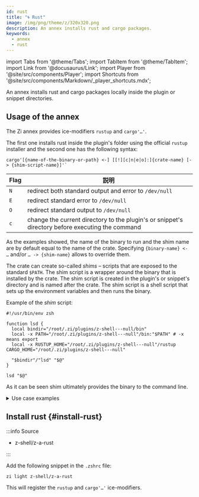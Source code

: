```yaml
---
id: rust
title: "🌀 Rust"
image: /img/png/theme/z/320x320.png
description: An annex installs rust and cargo packages.
keywords:
  - annex
  - rust
---
```


<!-- @format -->

import Tabs from '@theme/Tabs'; import TabItem from '@theme/TabItem'; import Link from '@docusaurus/Link'; import Player from '@site/src/components/Player'; import Shortcuts from '@site/src/components/Markdown/\_player_shortcuts.mdx';

An annex installs rust and cargo packages locally inside the plugin or snippet directories.

<Tabs className="player-tabs">
  <TabItem value="sbin-player" label="Player" default>
    <Player
      src='https://asciinema.org/a/555417.cast'
      rows={27}
      cols={130}
      terminalFontFamily="var(--ifm-font-family-monospace)"
      terminalFontSize="var(--ifm-code-font-size)"
      fit={false}
      speed={3}
    />
  </TabItem>
  <TabItem value="shortcuts" label="Shortcuts">
    <Shortcuts />
  </TabItem>
</Tabs>

## Usage of the annex

The Zi annex provides ice-modifiers `rustup` and `cargo'…'`.

The first one installs rust inside the plugin's folder using the official `rustup` installer and the second one has the following syntax:

```shell
cargo'[{name-of-the-binary-or-path} <-] [[!][c|n|e|o]:]{crate-name} [-> {shim-script-name}]'`
```

| Flag | 説明                                                                                               |
| ---- | ------------------------------------------------------------------------------------------------ |
| `N`  | redirect both standard output and error to `/dev/null`                                           |
| `E`  | redirect standard error to `/dev/null`                                                           |
| `O`  | redirect standard output to `/dev/null`                                                          |
| `c`  | change the current directory to the plugin's or snippet's directory before executing the command |

As the examples showed, the name of the binary to run and the shim name are by default equal to the name of the crate. Specifying `{binary-name} <- …` and/or `… -> {shim-name}` allows to override them.

The crate can create so-called _shims_ – scripts that are exposed to the standard `$PATH`. The shim script is a wrapper around the binary that is installed by the crate. The shim script is created in the plugin's or snippet's directory and is named after the crate. The shim script is a shell script that sets up the environment variables and then runs the binary.

Example of the _shim_ script:

```shell showLineNumbers
#!/usr/bin/env zsh

function lsd {
  local bindir="/root/.zi/plugins/z-shell---null/bin"
  local -x PATH="/root/.zi/plugins/z-shell---null"/bin:"$PATH" # -x means export
  local -x RUSTUP_HOME="/root/.zi/plugins/z-shell---null"/rustup CARGO_HOME="/root/.zi/plugins/z-shell---null"

  "$bindir"/"lsd" "$@"
}

lsd "$@"
```

As it can be seen shim ultimately provides the binary to the command line.

<details>
  <summary>Use case examples</summary>

Set up rust and the `lsd` crate with a shim `lsd` exposing the binary:

```shell showLineNumbers
zi ice rustup cargo'!lsd'
zi load z-shell/0
```

Set up rust and the `exa` crate with a shim `ls` exposing the `exa` binary:

```shell showLineNumbers
zi ice rustup cargo'!exa -> ls'
zi load z-shell/0
```

Set up rust and the `exa` and `lsd` crates:

```shell showLineNumbers
zi ice rustup cargo'exa;lsd'
zi load z-shell/0
```

Set up rust, then the `exa` and `lsd` crates, with their binaries exposed by altering `$PATH`:

```shell showLineNumbers
zi ice rustup cargo'exa;lsd' as"command" pick"bin/(exa|lsd)"
zi load z-shell/0
```

Set up rust and then the `exa` crate with shim standard error redirected to `/dev/null`:

```shell showLineNumbers
zi ice rustup cargo'!E:exa'
zi load z-shell/0
```

Just install rust and make it available globally in the system:

```shell showLineNumbers
zi ice id-as"rust" wait"0" lucid rustup as"command" pick"bin/rustc" atload="export \
  CARGO_HOME=\$PWD RUSTUP_HOME=\$PWD/rustup"
zi load z-shell/0
```

A little more complex rustup configuration that uses [bin-gem-node][annex-bin-gem-node] annex and installs the cargo completion provided with rustup, using the [for][for-syntax] syntax:

```shell showLineNumbers
zi id-as=rust wait=1 as=null sbin="bin/*" lucid rustup \
  atload="[[ ! -f ${ZI[COMPLETIONS_DIR]}/_cargo ]] && zi creinstall rust; \
  export CARGO_HOME=\$PWD RUSTUP_HOME=\$PWD/rustup" for \
z-shell/0
```

</details>

## Install rust {#install-rust}

:::info Source

- <Link className="github-link" href="https://github.com/z-shell/z-a-rust">z-shell/z-a-rust</Link>

:::

<Tabs>
  <TabItem value="default" label="Default" default>

Add the following snippet in the `.zshrc` file:

```shell
zi light z-shell/z-a-rust
```

</TabItem>
</Tabs>

This will register the `rustup` and `cargo'…'` ice-modifiers.

<!-- end-of-file -->
<!-- links -->

[annex-bin-gem-node]: /ecosystem/annexes/bin-gem-node
[for-syntax]: /docs/guides/syntax/for
